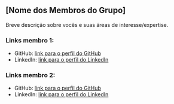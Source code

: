 ## [Nome dos Membros do Grupo]

Breve descrição sobre vocês e suas áreas de interesse/expertise.

### Links membro 1:

- GitHub: [link para o perfil do GitHub](link_do_perfil)
- LinkedIn: [link para o perfil do LinkedIn](link_do_perfil)

### Links membro 2:

- GitHub: [link para o perfil do GitHub](link_do_perfil)
- LinkedIn: [link para o perfil do LinkedIn](link_do_perfil)